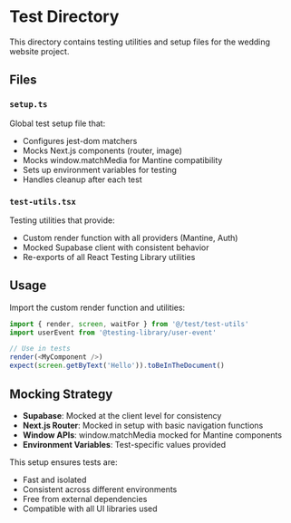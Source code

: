 # Test Directory

This directory contains testing utilities and setup files for the wedding website project.

## Files

### `setup.ts`
Global test setup file that:
- Configures jest-dom matchers
- Mocks Next.js components (router, image)
- Mocks window.matchMedia for Mantine compatibility
- Sets up environment variables for testing
- Handles cleanup after each test

### `test-utils.tsx`
Testing utilities that provide:
- Custom render function with all providers (Mantine, Auth)
- Mocked Supabase client with consistent behavior
- Re-exports of all React Testing Library utilities

## Usage

Import the custom render function and utilities:

```typescript
import { render, screen, waitFor } from '@/test/test-utils'
import userEvent from '@testing-library/user-event'

// Use in tests
render(<MyComponent />)
expect(screen.getByText('Hello')).toBeInTheDocument()
```

## Mocking Strategy

- **Supabase**: Mocked at the client level for consistency
- **Next.js Router**: Mocked in setup with basic navigation functions
- **Window APIs**: window.matchMedia mocked for Mantine components
- **Environment Variables**: Test-specific values provided

This setup ensures tests are:
- Fast and isolated
- Consistent across different environments
- Free from external dependencies
- Compatible with all UI libraries used

